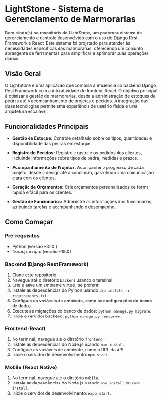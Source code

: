 # LightStone - Sistema de Gerenciamento de Marmorarias

Bem-vindo(a) ao repositório do LightStone, um poderoso sistema de gerenciamento e controle desenvolvido com o uso do Django Rest Framework e React. Este sistema foi projetado para atender às necessidades específicas das marmorarias, oferecendo um conjunto abrangente de ferramentas para simplificar e aprimorar suas operações diárias.

## Visão Geral

O LightStone é uma aplicação que combina a eficiência do backend Django Rest Framework com a interatividade do frontend React. O objetivo principal é otimizar a gestão de marmorarias, desde a administração de estoques de pedras até o acompanhamento de projetos e pedidos. A integração das duas tecnologias permite uma experiência de usuário fluida e uma arquitetura escalável.

## Funcionalidades Principais

- **Gestão de Estoque:** Controle detalhado sobre os tipos, quantidades e disponibilidade das pedras em estoque.

- **Registro de Pedidos:** Registre e rastreie os pedidos dos clientes, incluindo informações sobre tipos de pedra, medidas e prazos.

- **Acompanhamento de Projetos:** Acompanhe o progresso de cada projeto, desde o design até a conclusão, garantindo uma comunicação clara com os clientes.

- **Geração de Orçamentos:** Crie orçamentos personalizados de forma rápida e fácil para os clientes.

- **Gestão de Funcionários:** Administre as informações dos funcionários, atribuindo tarefas e acompanhando o desempenho.

## Como Começar

### Pré-requisitos

- Python (versão +3.10 )
- Node.js e npm (versão +18.0)

### Backend (Django Rest Framework)

1. Clone este repositório.
2. Navegue até o diretório `backend` usando o terminal.
3. Crie e ative um ambiente virtual, se preferir.
4. Instale as dependências do Python usando `pip install -r requirements.txt`.
5. Configure as variáveis de ambiente, como as configurações do banco de dados.
6. Execute as migrações do banco de dados: `python manage.py migrate`.
7. Inicie o servidor backend: `python manage.py runserver`.

### Frontend (React)

1. No terminal, navegue até o diretório `frontend`.
2. Instale as dependências do Node.js usando `npm install`.
3. Configure as variáveis de ambiente, como a URL da API.
4. Inicie o servidor de desenvolvimento: `npm start`.

### Mobile (React Native)

1. No terminal, navegue até o diretório `mobile`.
2. Instale as dependências do Node.js usando `npm install` ou `yarn install`.
3. Inicie o servidor de desenvolvimento: `expo start`.
